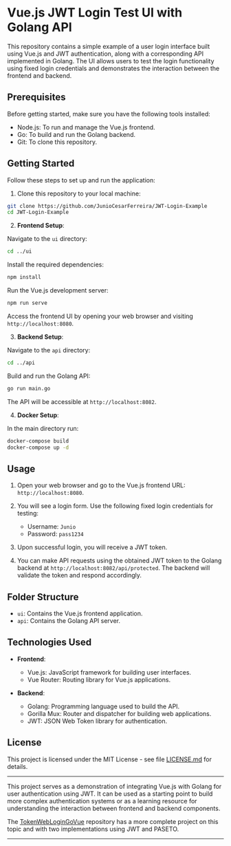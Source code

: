 # Vue.js JWT Login Test UI with Golang API

This repository contains a simple example of a user login interface built using Vue.js and JWT authentication, along with a corresponding API implemented in Golang. The UI allows users to test the login functionality using fixed login credentials and demonstrates the interaction between the frontend and backend.

## Prerequisites

Before getting started, make sure you have the following tools installed:

- Node.js: To run and manage the Vue.js frontend.
- Go: To build and run the Golang backend.
- Git: To clone this repository.

## Getting Started

Follow these steps to set up and run the application:

1. Clone this repository to your local machine:

```bash
git clone https://github.com/JunioCesarFerreira/JWT-Login-Example
cd JWT-Login-Example
```

2. **Frontend Setup**:
   
Navigate to the `ui` directory:

```bash
cd ../ui
```

Install the required dependencies:

```bash
npm install
```

Run the Vue.js development server:

```bash
npm run serve
```

Access the frontend UI by opening your web browser and visiting `http://localhost:8080`.

3. **Backend Setup**:

Navigate to the `api` directory:

```bash
cd ../api
```

Build and run the Golang API:

```bash
go run main.go
```

The API will be accessible at `http://localhost:8082`.

4. **Docker Setup**:

In the main directory run:

```bash
docker-compose build
docker-compose up -d
```

## Usage

1. Open your web browser and go to the Vue.js frontend URL: `http://localhost:8080`.

2. You will see a login form. Use the following fixed login credentials for testing:
   - Username: `Junio`
   - Password: `pass1234`

3. Upon successful login, you will receive a JWT token.

4. You can make API requests using the obtained JWT token to the Golang backend at `http://localhost:8082/api/protected`. The backend will validate the token and respond accordingly.

## Folder Structure

- `ui`: Contains the Vue.js frontend application.
- `api`: Contains the Golang API server.

## Technologies Used

- **Frontend**:
  - Vue.js: JavaScript framework for building user interfaces.
  - Vue Router: Routing library for Vue.js applications.

- **Backend**:
  - Golang: Programming language used to build the API.
  - Gorilla Mux: Router and dispatcher for building web applications.
  - JWT: JSON Web Token library for authentication.

## License

This project is licensed under the MIT License - see file [LICENSE.md](LICENSE.md) for details.

---

This project serves as a demonstration of integrating Vue.js with Golang for user authentication using JWT. It can be used as a starting point to build more complex authentication systems or as a learning resource for understanding the interaction between frontend and backend components.

The [TokenWebLoginGoVue](https://github.com/JunioCesarFerreira/TokenWebLoginGoVue) repository has a more complete project on this topic and with two implementations using JWT and PASETO.

--- 